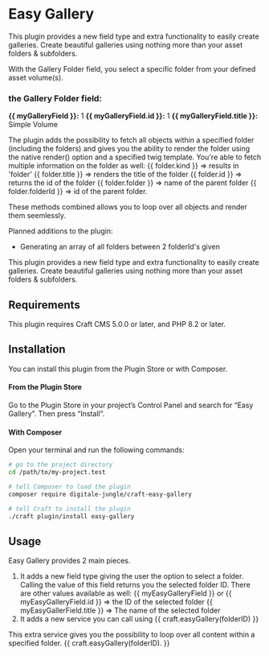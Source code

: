# Easy Gallery

This plugin provides a new field type and extra functionality to easily create galleries. Create beautiful galleries using nothing more than your asset folders & subfolders.

With the Gallery Folder field, you select a specific folder from your defined asset volume(s).

### the Gallery Folder field:

**{{ myGalleryField }}:** 1
**{{ myGalleryField.id }}:** 1
**{{ myGalleryField.title }}:** Simple Volume

The plugin adds the possibility to fetch all objects within a specified folder (including the folders) and gives you the ability to render the folder using the native render() option and a specified twig template.
You're able to fetch multiple information on the folder as well:
{{ folder.kind }} => results in 'folder'
{{ folder.title }} => renders the title of the folder
{{ folder.id }} => returns the id of the folder
{{ folder.folder }} => name of the parent folder
{{ folder.folderId }} => id of the parent folder.

These methods combined allows you to loop over all objects and render them seemlessly.

Planned additions to the plugin:

- Generating an array of all folders between 2 folderId's given


This plugin provides a new field type and extra functionality to easily create galleries. Create beautiful galleries using nothing more than your asset folders & subfolders.

## Requirements

This plugin requires Craft CMS 5.0.0 or later, and PHP 8.2 or later.

## Installation

You can install this plugin from the Plugin Store or with Composer.

#### From the Plugin Store

Go to the Plugin Store in your project’s Control Panel and search for “Easy Gallery”. Then press “Install”.

#### With Composer

Open your terminal and run the following commands:

```bash
# go to the project directory
cd /path/to/my-project.test

# tell Composer to load the plugin
composer require digitale-jungle/craft-easy-gallery

# tell Craft to install the plugin
./craft plugin/install easy-gallery

```

## Usage

Easy Gallery provides 2 main pieces.

1. It adds a new field type giving the user the option to select a folder.
   Calling the value of this field returns you the selected folder ID.
   There are other values available as well:
   {{ myEasyGalleryField }} or {{ myEasyGalleryField.id }} => the ID of the selected folder
   {{ myEasyGallerField.title }} => The name of the selected folder
2. It adds a new service you can call using {{ craft.easyGallery(folderID) }}

This extra service gives you the possibility to loop over all content within a specified folder.
{{ craft.easyGallery(folderID). }}

